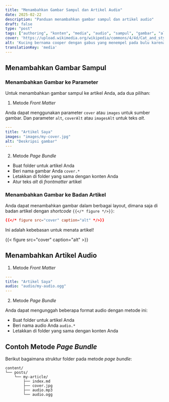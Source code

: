 ```yaml
---
title: "Menambahkan Gambar Sampul dan Artikel Audio"
date: 2025-02-22
description: "Panduan menambahkan gambar sampul dan artikel audio"
draft: false
type: "post"
tags: ["authoring", "konten", "media", "audio", "sampul", "gambar", "alt"]
cover: 'https://upload.wikimedia.org/wikipedia/commons/4/4d/Cat_and_styrofoam_%E2%80%93_electrostatic_charge_%28235112299%29.jpg'
alt: 'Kucing bernama cooper dengan gabus yang menempel pada bulu karena elektrostatis.'
translationKey: 'media'
---
```

## Menambahkan Gambar Sampul

### Menambahkan Gambar ke Parameter

Untuk menambahkan gambar sampul ke artikel Anda, ada dua pilihan:

1. Metode _Front Matter_

Anda dapat menggunakan parameter `cover` atau `images` untuk sumber gambar.
Dan parameter `alt`, `coverAlt` atau `imagesAlt` untuk teks _alt_.

```yaml
---
title: "Artikel Saya"
images: "images/my-cover.jpg"
alt: "Deskripsi gambar"
---
```

2. Metode _Page Bundle_

- Buat folder untuk artikel Anda
- Beri nama gambar Anda `cover.*`
- Letakkan di folder yang sama dengan konten Anda
- Atur teks _alt_ di _frontmatter_ artikel

### Menambahkan Gambar ke Badan Artikel

Anda dapat menambahkan gambar dalam berbagai layout, dimana saja di badan artikel dengan _shortcode_ `{{</* figure */>}}`:

```toml
{{</* figure src="cover" caption="alt" */>}}
```

Ini adalah kebebasan untuk menata artikel!

{{< figure src="cover" caption="alt" >}}

## Menambahkan Artikel Audio

1. Metode _Front Matter_

```yaml
---
title: "Artikel Saya"
audio: "audio/my-audio.ogg"
---
```


2. Metode _Page Bundle_

Anda dapat mengunggah beberapa format audio dengan metode ini:

- Buat folder untuk artikel Anda
- Beri nama audio Anda `audio.*`
- Letakkan di folder yang sama dengan konten Anda

## Contoh Metode _Page Bundle_

Berikut bagaimana struktur folder pada metode _page bundle_:

    content/
    └── posts/
        └── my-article/
            ├── index.md
            ├── cover.jpg
            ├── audio.mp3
            └── audio.ogg